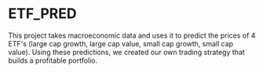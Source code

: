 # ETF_PRED

This project takes macroeconomic data and uses it to predict the prices of 4 ETF's (large cap growth, large cap value, small cap growth, small cap value). 
Using these predictions, we created our own trading strategy that builds a profitable portfolio. 
